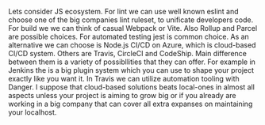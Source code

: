Lets consider JS ecosystem.
For lint we can use well known eslint and choose one of the big companies lint ruleset, to unificate developers code. 
For build we we can think of casual Webpack or Vite. Also Rollup and Parcel are possible choices.
For automated testing jest is common choice.
As an alternative we can choose is Node.js CI/CD on Azure, which is cloud-based CI/CD system. Others are Travis, CircleCI and CodeShip. 
Main difference between them is a variety of possibllities that they can offer. For example in Jenkins the is a big plugin system which you can use to shape your project exactly like you want it. In Travis we can utilize automation tooling with Danger.
I suppose that cloud-based solutions beats local-ones in almost all aspects unless your project is aiming to grow big or if you already are working in a big company that can cover all extra expanses on maintaining your localhost.